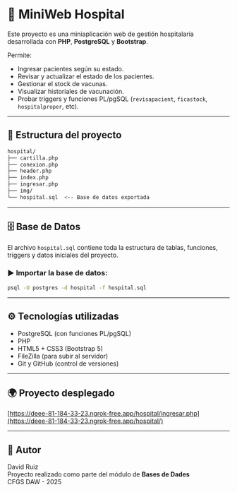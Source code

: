 # 🏥 MiniWeb Hospital

Este proyecto es una miniaplicación web de gestión hospitalaria desarrollada con **PHP**, **PostgreSQL** y **Bootstrap**.

Permite:

- Ingresar pacientes según su estado.
- Revisar y actualizar el estado de los pacientes.
- Gestionar el stock de vacunas.
- Visualizar historiales de vacunación.
- Probar triggers y funciones PL/pgSQL (`revisapacient`, `ficastock`, `hospitalproper`, etc).

---

## 📁 Estructura del proyecto

```bash
hospital/
├── cartilla.php
├── conexion.php
├── header.php
├── index.php
├── ingresar.php
├── img/
└── hospital.sql  <-- Base de datos exportada
```

---

## 🗄️ Base de Datos

El archivo `hospital.sql` contiene toda la estructura de tablas, funciones, triggers y datos iniciales del proyecto.

### ▶️ Importar la base de datos:

```bash
psql -U postgres -d hospital -f hospital.sql
```

---

## ⚙️ Tecnologías utilizadas

- PostgreSQL (con funciones PL/pgSQL)
- PHP
- HTML5 + CSS3 (Bootstrap 5)
- FileZilla (para subir al servidor)
- Git y GitHub (control de versiones)

---

## 🌍 Proyecto desplegado

[https://deee-81-184-33-23.ngrok-free.app/hospital/ingresar.php](https://deee-81-184-33-23.ngrok-free.app/hospital/)

---

## 👤 Autor

David Ruiz  
Proyecto realizado como parte del módulo de **Bases de Dades**  
CFGS DAW - 2025
